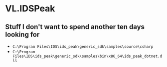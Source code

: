 # VL.IDSPeak

## Stuff I don't want to spend another ten days looking for

- `C:\Program Files\IDS\ids_peak\generic_sdk\samples\source\csharp`
- `C:\Program Files\IDS\ids_peak\generic_sdk\samples\bin\x86_64\ids_peak_dotnet.dll`
